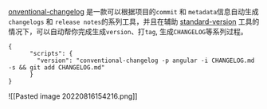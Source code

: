 [onventional-changelog](https://github.com/conventional-changelog) 是一款可以根据项目的`commit` 和 `metadata`信息自动生成 `changelogs` 和 `release notes`的系列工具，并且在辅助 [standard-version](https://github.com/conventional-changelog/standard-version) 工具的情况下，可以自动帮你完成生成`version`、打`tag`, 生成`CHANGELOG`等系列过程。

```
{
	  "scripts": {
	    "version": "conventional-changelog -p angular -i CHANGELOG.md -s && git add CHANGELOG.md"
	  }
}
```

![[Pasted image 20220816154216.png]]